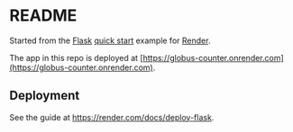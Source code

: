 # README

Started from the [Flask](http://flask.pocoo.org/) [quick start](http://flask.pocoo.org/docs/1.0/quickstart/#a-minimal-application) example for [Render](https://render.com).

The app in this repo is deployed at [https://globus-counter.onrender.com](https://globus-counter.onrender.com).

## Deployment

See the guide at https://render.com/docs/deploy-flask.
